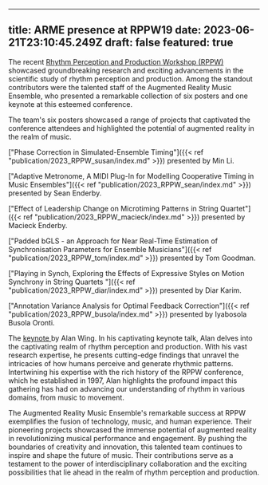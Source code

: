 
---
title: ARME presence at RPPW19
date: 2023-06-21T23:10:45.249Z
draft: false
featured: true
---

The recent <a href="https://www.rppw.org/">Rhythm Perception and Production Workshop (RPPW) </a> showcased groundbreaking research and exciting advancements in the scientific study of rhythm perception and production. Among the standout contributors were the talented staff of the Augmented Reality Music Ensemble, who presented a remarkable collection of six posters and one keynote at this esteemed conference. 

The team's six posters showcased a range of projects that captivated the conference attendees and highlighted the potential of augmented reality in the realm of music.


["Phase Correction in Simulated-Ensemble Timing"]({{< ref "publication/2023_RPPW_susan/index.md" >}}) presented by Min Li.

["Adaptive Metronome, A MIDI Plug-In for Modelling Cooperative Timing in Music Ensembles"]({{< ref "publication/2023_RPPW_sean/index.md" >}}) presented by Sean Enderby.

["Effect of Leadership Change on Microtiming Patterns in String Quartet"]({{< ref "publication/2023_RPPW_macieck/index.md" >}}) presented by Macieck Enderby.

["Padded bGLS - an Approach for Near Real-Time Estimation of Synchronisation Parameters for Ensemble Musicians"]({{< ref "publication/2023_RPPW_tom/index.md" >}}) presented by Tom Goodman.

["Playing in Synch, Exploring the Effects of Expressive Styles on Motion Synchrony in String Quartets "]({{< ref "publication/2023_RPPW_diar/index.md" >}}) presented by Diar Karim.

["Annotation Variance Analysis for Optimal Feedback Correction"]({{< ref "publication/2023_RPPW_busola/index.md" >}}) presented by Iyabosola Busola Oronti.

The <a href="https://www.rppw.org/program--keynotes.html">keynote </a> by Alan Wing. In his captivating keynote talk, Alan  delves into the captivating realm of rhythm perception and production. With his vast research expertise, he presents cutting-edge findings that unravel the intricacies of how humans perceive and generate rhythmic patterns. Intertwining his expertise with the rich history of the RPPW conference, which he established in 1997, Alan highlights the profound impact this gathering has had on advancing our understanding of rhythm in various domains, from music to movement.


The Augmented Reality Music Ensemble's remarkable success at RPPW exemplifies the fusion of technology, music, and human experience. Their pioneering projects showcased the immense potential of augmented reality in revolutionizing musical performance and engagement. By pushing the boundaries of creativity and innovation, this talented team continues to inspire and shape the future of music. Their contributions serve as a testament to the power of interdisciplinary collaboration and the exciting possibilities that lie ahead in the realm of rhythm perception and production.